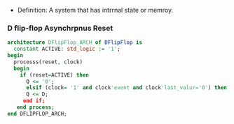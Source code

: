 - Definition: A system that has intrrnal state or memroy. 


### D flip-flop Asynchrpnus Reset

``` vhdl
architecture DFlipFlop_ARCH of DFlipFlop is
  constant ACTIVE: std_logic := '1';
begin
  processs(reset, clock)
  begin  
    if (reset=ACTIVE) then
      Q <= '0';
      elsif (clock= '1' and clock'event and clock'last_valur='0') then
      Q <= D;
     end if;
   end process;
end DFLIPFLOP_ARCH;
```




```
